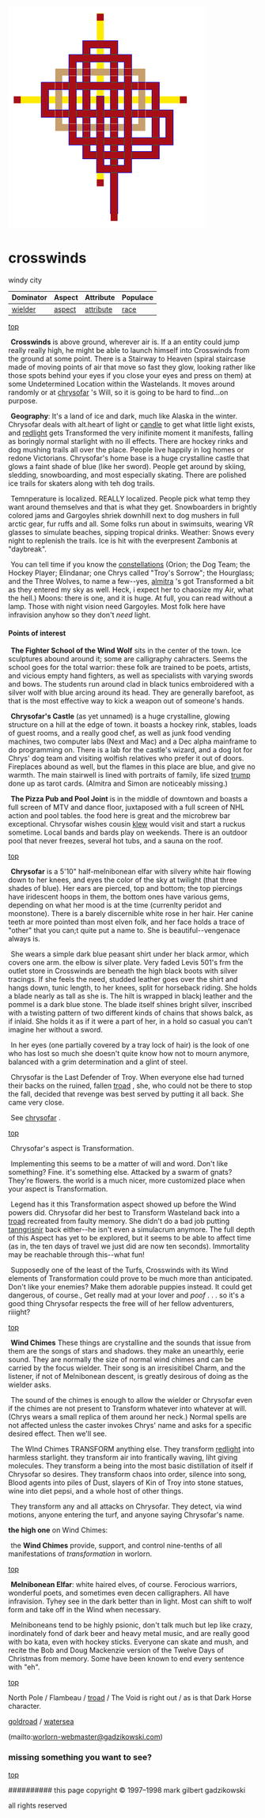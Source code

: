 ![pattern](assets/pattern.gif)

# crosswinds



windy city

|  **Dominator**       |  **Aspect**        |  **Attribute**           |  **Populace**  | 
| -------------------- | ------------------ | ------------------------ | -------------- | 
|  [wielder](wielder)  |  [aspect](aspect)  |  [attribute](attribute)  |  [race](race)  | 

 

 [top](#top) 

  ![xparent](assets/xparent.gif)  **Crosswinds** is above ground, wherever air is. If a an entity could jump really really high, he might be able to launch himself into Crosswinds from the ground at some point. There is a Stairway to Heaven (spiral staircase made of moving points of air that move so fast they glow, looking rather like those spots behind your eyes if you close your eyes and press on them) at some Undetermined Location within the Wastelands. It moves around randomly or at  [chrysofar](chrysofar.md) 's Will, so it is going to be hard to find...on purpose.

  ![xparent](assets/xparent.gif)  **Geography**: It's a land of ice and dark, much like Alaska in the winter. Chrysofar deals with alt.heart of light or  [candle](candle.md)  to get what little light exists, and  [redlight](redlight.md)  gets Transformed the very inifinite moment it manifests, falling as boringly normal starlight with no ill effects. There are hockey rinks and dog mushing trails all over the place. People live happily in log homes or redone Victorians. Chrysofar's home base is a huge crystalline castle that glows a faint shade of blue (like her sword). People get around by skiing, sledding, snowboarding, and most especially skating. There are polished ice trails for skaters along with teh dog trails.

  ![xparent](assets/xparent.gif) Temnperature is localized. REALLY localized. People pick what temp they want around themselves and that is what they get. Snowboarders in brightly colored jams and Gargoyles shriek downhill next to dog mushers in full arctic gear, fur ruffs and all. Some folks run about in swimsuits, wearing VR glasses to simulate beaches, sipping tropical drinks. Weather: Snows every night to replenish the trails. Ice is hit with the everpresent Zambonis at "daybreak". 

  ![xparent](assets/xparent.gif) You can tell time if you know the  [constellations](constellations.md)  (Orion; the Dog Team; the Hockey Player; Elindanar; one Chrys called "Troy's Sorrow"; the Hourglass; and the Three Wolves, to name a few--yes,  [almitra](almitra.md) 's got Transformed a bit as they entered my sky as well. Heck, i expect her to chaosize my Air, what the hell.) Moons: there is one, and it is huge. At full, you can read without a lamp. Those with night vision need Gargoyles. Most folk here have infravision anyhow so they don't *need* light.

 
#### Points of interest

  ![xparent](assets/xparent.gif)  **The Fighter School of the Wind Wolf** sits in the center of the town. Ice sculptures abound around it; some are calligraphy cahracters. Seems the school goes for the total warrior: these folk are trained to be poets, artists, and vicious empty hand fighters, as well as specialists with varying swords and bows. The students run around clad in black tunics embroidered with a silver wolf with blue arcing around its head. They are generally barefoot, as that is the most effective way to kick a weapon out of someone's hands.

  ![xparent](assets/xparent.gif) **Chrysofar's Castle** (as yet unnamed) is a huge crystalline, glowing structure on a hill at the edge of town. it boasts a hockey rink, stables, loads of guest rooms, and a really good chef, as well as junk food vending machines, two computer labs (Next and Mac) and a Dec alpha mainframe to do programming on. There is a lab for the castle's wizard, and a dog lot for Chrys' dog team and visiting wolfish relatives who prefer it out of doors. Fireplaces abound as well, but the flames in this place are blue, and give no warmth. The main stairwell is lined with portraits of family, life sized  [trump](trump.md)  done up as tarot cards. (Almitra and Simon are noticeably missing.)

  ![xparent](assets/xparent.gif) **The Pizza Pub and Pool Joint** is in the middle of downtown and boasts a full screen of MTV and dance floor, juxtaposed with a full screen of NHL action and pool tables. the food here is great and the microbrew bar exceptional. Chrysofar wishes cousin  [klew](klew.md)  would visit and start a ruckus sometime. Local bands and bards play on weekends. There is an outdoor pool that never freezes, several hot tubs, and a sauna on the roof. 

 [top](#top) 

  ![xparent](assets/xparent.gif) **Chrysofar** is a 5'10" half-melnibonean elfar with silvery white hair flowing down to her knees, and eyes the color of the sky at twilight (that three shades of blue). Her ears are pierced, top and bottom; the top piercings have iridescent hoops in them, the bottom ones have various gems, depending on what her mood is at the time (currenlty peridot and moonstone). There is a barely discernible white rose in her hair. Her canine teeth ar more pointed than most elven folk, and her face holds a trace of "other" that you can;t quite put a name to. She is beautiful--vengenace always is.

  ![xparent](assets/xparent.gif) She wears a simple dark blue peasant shirt under her black armor, which covers one arm. the elbow is silver plate. Very faded Levis 501's frm the outlet store in Crosswinds are beneath the high black boots with silver tracings. If she feels the need, studded leather goes over the shirt and hangs down, tunic length, to her knees, split for horseback riding. She holds a blade nearly as tall as she is. The hilt is wrapped in blackj leather and the pommel is a dark blue stone. The blade itself shines bright silver, inscribed with a twisting pattern of two different kinds of chains that shows balck, as if inlaid. She holds it as if it were a part of her, in a hold so casual you can't imagine her without a sword.

  ![xparent](assets/xparent.gif) In her eyes (one partially covered by a tray lock of hair) is the look of one who has lost so much she doesn't quite know how not to mourn anymore, balanced with a grim determination and a glint of steel.

  ![xparent](assets/xparent.gif) Chrysofar is the Last Defender of Troy. When everyone else had turned their backs on the ruined, fallen  [troad](troad.md) , she, who could not be there to stop the fall, decided that revenge was best served by putting it all back. She came very close.

  ![xparent](assets/xparent.gif) See  [chrysofar](chrysofar.md) .

 

 [top](#top) 

  ![xparent](assets/xparent.gif) Chrysofar's aspect is Transformation.

  ![xparent](assets/xparent.gif) Implementing this seems to be a matter of will and word. Don't like something? Fine. it's something else. Attacked by a swarm of gnats? They're flowers. the world is a much nicer, more customized place when your aspect is Transformation.

  ![xparent](assets/xparent.gif) Legend has it this Transformation aspect showed up before the Wind powers did. Chrysofar did her best to Transform Wasteland back into a  [troad](troad.md)  recreated from faulty memory. She didn't do a bad job putting  [tanngrisnir](tanngrisnir.md)  back either--he isn't even a simulacrum anymore. The full depth of this Aspect has yet to be explored, but it seems to be able to affect time (as in, the ten days of travel we just did are now ten seconds). Immortality may be reachable through this--what fun!

  ![xparent](assets/xparent.gif) Supposedly one of the least of the Turfs, Crosswinds with its Wind elements of Transformation could prove to be much more than anticipated. Don't like your enemies? Make them adorable puppies instead. It could get dangerous, of course., Get really mad at your lover and *poof* . . . so it's a good thing Chrysofar respects the free will of her fellow adventurers, riiight?

 

 [top](#top) 

  ![xparent](assets/xparent.gif) **Wind Chimes** These things are crystalline and the sounds that issue from them are the songs of stars and shadows. they make an unearthly, eerie sound. They are normally the size of normal wind chimes and can be carried by the focus wielder. Their song is an irresisitibel Charm, and the listener, if not of Melnibonean descent, is greatly desirous of doing as the wielder asks.

  ![xparent](assets/xparent.gif) The sound of the chimes is enough to allow the wielder or Chrysofar even if the chimes are not present to Transform whatever into whatever at will. (Chrys wears a small replica of them around her neck.) Normal spells are not affected unless the caster invokes Chrys' name and asks for a specific desired effect. Then we'll see.

  ![xparent](assets/xparent.gif)  The WInd Chimes TRANSFORM anything else. They transform  [redlight](redlight.md)  into harmless starlight. they transform air into frantically waving, liht giving molecules. They transform a being into the most basic distillation of itself if Chrysofar so desires. They transform chaos into order, silence into song, Blood agents into piles of Dust, slayers of Kin of Troy into stone statues, wine into diet pepsi, and a whole host of other things.

  ![xparent](assets/xparent.gif) They transform any and all attacks on Chrysofar. They detect, via wind motions, anyone entering the turf, and anyone saying Chrysofar's name.

 
 **the high one** on Wind Chimes:

  ![xparent](assets/xparent.gif) the **Wind Chimes** provide, support, and control nine-tenths of all manifestations of *transformation* in worlorn.

 



 [top](#top) 

  ![xparent](assets/xparent.gif) **Melnibonean Elfar**: white haired elves, of course. Ferocious warriors, wonderful poets, and sometimes even decen calligraphers. All have infravision. Tyhey see in the dark better than in light. Most can shift to wolf form and take off in the Wind when necessary.

  ![xparent](assets/xparent.gif) Melniboneans tend to be highly psionic, don't talk much but lep like crazy, inordinately fond of dark beer and heavy metal music, and are really good with bo kata, even with hockey sticks. Everyone can skate and mush, and recite the Bob and Doug Mackenzie version of the Twelve Days of Christmas from memory. Some have been known to end every sentence with "eh".

 

 [top](#top) 

 North Pole / Flambeau /  [troad](troad.md)  / The Void is right out / as is that Dark Horse character.

  [goldroad](goldroad.md)  /  [watersea](watersea.md)  

 (mailto:worlorn-webmaster@gadzikowski.com) 


### missing something you want to see?



 [top](#top) 


########## this page copyright © 1997–1998 mark gilbert gadzikowski

all rights reserved